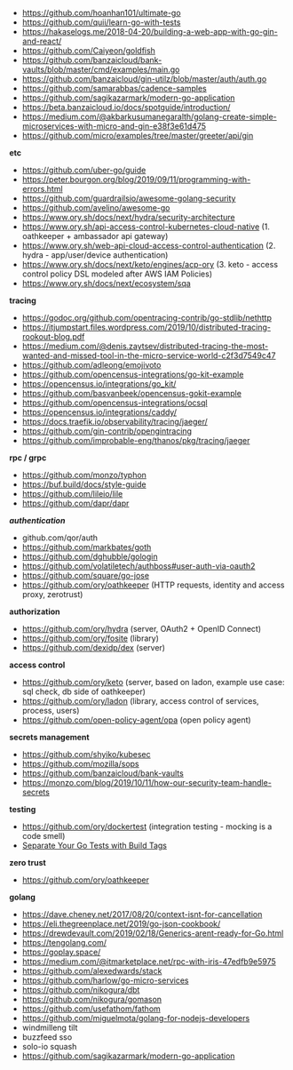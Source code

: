 - https://github.com/hoanhan101/ultimate-go
- https://github.com/quii/learn-go-with-tests
- https://hakaselogs.me/2018-04-20/building-a-web-app-with-go-gin-and-react/
- https://github.com/Caiyeon/goldfish
- https://github.com/banzaicloud/bank-vaults/blob/master/cmd/examples/main.go
- https://github.com/banzaicloud/gin-utilz/blob/master/auth/auth.go
- https://github.com/samarabbas/cadence-samples
- https://github.com/sagikazarmark/modern-go-application
- https://beta.banzaicloud.io/docs/spotguide/introduction/
- https://medium.com/@akbarkusumanegaralth/golang-create-simple-microservices-with-micro-and-gin-e38f3e61d475
- https://github.com/micro/examples/tree/master/greeter/api/gin


**etc**

- https://github.com/uber-go/guide
- https://peter.bourgon.org/blog/2019/09/11/programming-with-errors.html
- https://github.com/guardrailsio/awesome-golang-security
- https://github.com/avelino/awesome-go
- https://www.ory.sh/docs/next/hydra/security-architecture
- https://www.ory.sh/api-access-control-kubernetes-cloud-native (1. oathkeeper + ambassador api gateway)
- https://www.ory.sh/web-api-cloud-access-control-authentication (2. hydra - app/user/device authentication)
- https://www.ory.sh/docs/next/keto/engines/acp-ory (3. keto - access control policy DSL modeled after AWS IAM Policies)
- https://www.ory.sh/docs/next/ecosystem/sqa

**tracing**

- https://godoc.org/github.com/opentracing-contrib/go-stdlib/nethttp
- https://itjumpstart.files.wordpress.com/2019/10/distributed-tracing-rookout-blog.pdf
- https://medium.com/@denis.zaytsev/distributed-tracing-the-most-wanted-and-missed-tool-in-the-micro-service-world-c2f3d7549c47
- https://github.com/adleong/emojivoto
- https://github.com/opencensus-integrations/go-kit-example
- https://opencensus.io/integrations/go_kit/
- https://github.com/basvanbeek/opencensus-gokit-example
- https://github.com/opencensus-integrations/ocsql
- https://opencensus.io/integrations/caddy/
- https://docs.traefik.io/observability/tracing/jaeger/
- https://github.com/gin-contrib/opengintracing
- https://github.com/improbable-eng/thanos/pkg/tracing/jaeger

**rpc / grpc**

- https://github.com/monzo/typhon
- https://buf.build/docs/style-guide
- https://github.com/lileio/lile
- https://github.com/dapr/dapr

***authentication***

- github.com/qor/auth
- https://github.com/markbates/goth
- https://github.com/dghubble/gologin
- https://github.com/volatiletech/authboss#user-auth-via-oauth2
- https://github.com/square/go-jose
- https://github.com/ory/oathkeeper (HTTP requests, identity and access proxy, zerotrust)

**authorization**

- https://github.com/ory/hydra (server, OAuth2 + OpenID Connect)
- https://github.com/ory/fosite (library)
- https://github.com/dexidp/dex (server)

**access control**

- https://github.com/ory/keto (server, based on ladon, example use case: sql check, db side of oathkeeper)
- https://github.com/ory/ladon (library, access control of services, process, users)
- https://github.com/open-policy-agent/opa (open policy agent)

**secrets management**

- https://github.com/shyiko/kubesec
- https://github.com/mozilla/sops
- https://github.com/banzaicloud/bank-vaults
- https://monzo.com/blog/2019/10/11/how-our-security-team-handle-secrets

**testing**

- https://github.com/ory/dockertest (integration testing - mocking is a code smell)
- [Separate Your Go Tests with Build Tags](https://mickey.dev/posts/go-build-tags-testing)


**zero trust**

- https://github.com/ory/oathkeeper

**golang**

- https://dave.cheney.net/2017/08/20/context-isnt-for-cancellation
- https://eli.thegreenplace.net/2019/go-json-cookbook/
- https://drewdevault.com/2019/02/18/Generics-arent-ready-for-Go.html
- https://tengolang.com/
- https://goplay.space/
- https://medium.com/@itmarketplace.net/rpc-with-iris-47edfb9e5975
- https://github.com/alexedwards/stack
- https://github.com/harlow/go-micro-services
- https://github.com/nikogura/dbt
- https://github.com/nikogura/gomason
- https://github.com/usefathom/fathom
- https://github.com/miguelmota/golang-for-nodejs-developers
- windmilleng tilt
- buzzfeed sso
- solo-io squash
- https://github.com/sagikazarmark/modern-go-application
